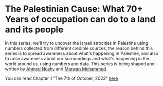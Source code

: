 # The Palestinian Cause: What 70+ Years of occupation can do to a land and its people
In this series, we'll try to uncover the Israeli atrocities in Palestine using numbers collected from different credible sources, the reason behind this series is to spread awareness about what's happening in Palestine, and also to raise awareness about our surroundings and what's happening in the world around us, using numbers and data.
This series is being shaped and written by [Ahmed Noshy](https://www.linkedin.com/in/nos7y/) and [Marwan Mohammed](https://www.instagram.com/marwan_mohammed2500/).

You can read Chapter 1 "The 7th of October, 2023" [here]()
